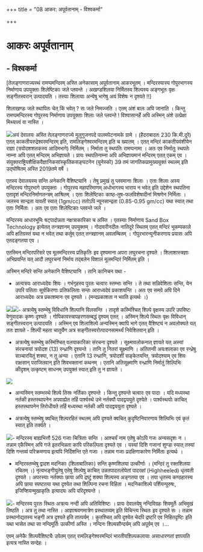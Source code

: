 +++
title = "08 आकर: अपूर्वतानाम् - विश्वकर्मा"

+++
# **आकरः अपूर्वतानाम्**

## **- विश्वकर्मा**

\[तेलङ्गाणराज्यस्थं रामप्पमन्दिरम् अस्ति अनेकासाम् अपूर्वतानाम् आकरभूतम् । मन्दिरस्यास्य गोपुरभागस्य निर्माणाय उपयुक्ताः शिलेष्टिकाः जले प्लवन्ते । अखण्डशिलया निर्मितस्य शिल्पस्य अङ्गभूतः वृक्षः सङ्गीतस्वरान् उत्पादयति । तस्याः शिलायाः अन्येषु भागेषु अयं विशेषः न दृश्यते !!\]

शिलाखण्डः जले स्थापितः चेत् किं भवेत् ? सः जले निमज्जति । एतम् अंशं बालः अपि जानाति । किन्तु रामप्पमन्दिरस्य गोपुरस्य निर्माणाय उपयुक्ताः शिलाः जले प्लवन्ते ! विश्वासानर्हे अपि अस्मिन् अंशे उत्प्रेक्षा मिथ्यात्वं वा नास्ति ।

![](magazine_images/img-1657089368Ramappa_Temple_(Human_Scale).jpg)अयं देवालयः अस्ति तेलङ्गाणराज्ये मुलुगुजनपदे पालमपेटनामके ग्रामे । (हैदराबादतः 230 कि.मी.दूरे) एतत् काकतीयरुद्रेश्वरमन्दिरम् इति, रामलिङ्गेश्वरमन्दिरम् इति च ख्यातम् । एतत् मन्दिरं काकतीयवंशीयेन राज्ञा (त्रयोदशशतकस्य आदिमभागे) निर्मितम् । निर्माता तु स्थपतिः रामप्पनामा । अतः एव निर्मातुः स्थपतेः नाम्ना अपि एतत् मन्दिरम् अभिज्ञायते । प्रायः स्थपतिनाम्ना अपि अभिज्ञायमानं मन्दिरम् एतत् एकम् एव । संयुक्तराष्ट्रियशैक्षिकवैज्ञानिकसांस्कृतिकसङ्घटनेन (युनेस्को) 39 तमं जागतिकप्रामुख्ययुक्तं स्थलम् इति उद्घोषितम् अस्ति 2019तमे वर्षे ।

एतस्य देवालयस्य सन्ति अनेकानि वैशिष्ट्यानि । तेषु प्रमुखं तु प्लवमानाः शिलाः । एताः शिलाः अस्य मन्दिरस्य गोपुरभागे उपयुक्ताः । गोपुरस्य महापरिमाणम् अधोभागस्य भाराय न भवेत् इति उद्देशेन स्थपतिना एतादृशं मन्दिरनिर्माणतन्त्रम् आश्रितम् । एताः शिलेष्टिकाः काष्ठ-तुष-फलविशेषादीनां मिश्रणेन निर्मिताः । जलस्य सान्द्रता यावती स्यात् (1gm/cc) ततोऽपि न्यूनसान्द्रता (0.85-0.95 gm/cc) यथा स्यात् तथा एताः निर्मिताः । अतः एव एताः शिलेष्टिकाः प्लवन्ते जले ।

मन्दिरस्य आधारभूमिः षट्पादोन्नता नक्षत्राकारिका च अस्ति । एतस्याः निर्माणाय Sand Box Technology इत्येतत् तन्त्रज्ञानम् उपयुक्तम् । गोदावरीनदीतः नातिदूरे स्थितम् एतत् मन्दिरं भूकम्पकाले अपि क्षतिग्रस्तं यथा न भवेत् तथा कर्तुम् एतत् तन्त्रज्ञानम् अवलम्बितम् । गोपुरभारन्यूनीकरणाय प्रयासः अपि एतदङ्गतया एव ।

एतस्मिन् मन्दिरपरिसरे एव मूलमन्दिरस्य प्रतिकृतिः इव दृश्यमाना अपरा लघुरचना दृश्यते । शिलाशास्त्रज्ञाः अभिप्रयन्ति यत् आदौ लघुरचनां निर्माय तद्बलेन विशालं मूलमन्दिरं निर्मितम् इति ।

अस्मिन् मन्दिरे सन्ति अनेकानि वैशिष्ट्यानि । तानि कानिचन यथा -

- अत्यत्रयः आराध्यदेवः शिवः । गर्भगृहस्य पुरतः चत्वारः स्तम्भाः सन्ति । ते तथा सन्निवेशिताः सन्ति, येन उपरि पतिताः सूर्यकिरणाः प्रतिफलिताः सन्तः आराध्यदेवं प्रकाशयन्ति । अतः एव समग्रे अपि दिने आराध्यदेवः अत्र प्रकाशमानः एव दृश्यते । (मन्दप्रकाशता न भवति इत्यर्थः ।)

![](magazine_images/img-1657089618Musiclepiller2q.jpg)![](magazine_images/img-1657089671Musiclepiller1q.jpg)- अत्रत्येषु स्तम्भेषु विविधानि शिल्पानि विलसन्ति । तादृशे कस्मिंश्चित् शिल्पे वृक्षस्य उपरि उपविष्टः वेणुवादकः कृष्णः दृश्यते । गोपिकावस्त्रापहरणसम्बद्धं दृश्यम् एतत् । अस्मिन् शिल्पे स्थितः वृक्षः विविधान् सङ्गीतस्वरान् उत्पादयति । अस्मिन् एव शिलाशिल्पे अन्यस्मिन् क्वापि भागे एतत् वैशिष्ट्यं न अवलोक्यते यत् ततः ज्ञायते - शिल्पी महता चातुर्येण अत्र सङ्गीतस्वरोत्पादनसामर्थ्यं निवेशितवान् इति ।

- अत्रत्येषु स्तम्भेषु कस्मिंश्चित् वलयाकारिका संरचना दृश्यते । सूक्ष्मावलोकनात् ज्ञायते यत् अस्यां संरचनायां त्रयोदश (13) रन्ध्राणि दृश्यन्ते । तानि तु नितरां सूक्ष्माणि । अतितन्वी अयःशलाका एव रन्ध्रेषु सञ्चारयितुं शक्या, न तु अन्या । एतानि 13 रन्ध्राणि, त्रयोदशीं सङ्केतयन्ति, त्रयोदश्याम् एव शिवः राक्षसान् पराजितवान् इति शिवभक्तानां कथनम् । एतानि अतिसूक्ष्माणि रन्ध्राणि निर्मातुं शिल्पिभिः कीदृशम् उत्कृष्टम् साधनम् उपयुक्तं स्यात् इति तु न ज्ञायते ।

![](magazine_images/img-16570898783Dansers-4legs.jpg)

- अन्यस्मिन् स्तम्भस्थे शिल्पे तिस्रः नर्तिकाः दृश्यन्ते । किन्तु दृश्यन्ते चत्वारः एव पादाः । यदि मध्यस्था नर्तकी हस्तस्थापनेन अपवाह्येत तर्हि पार्श्वस्थे उभे नर्तक्यौ पादद्वययुते दृश्येते । पार्श्वस्थयोः काचित् हस्तस्थापनेन तिरोधीयते तर्हि मध्यस्था नर्तकी अपि पादद्वययुता दृश्यते ।

- अत्रत्येषु स्तम्भेषु क्वचित् शिल्परहितं स्थलम् अपि दृश्यते क्वचित् कुदृष्टिनिवारणाय शिल्पिभिः एवं कृतं स्यात् इति तर्क्यते ।

![](magazine_images/img-1657090259elephants.jpg)- मन्दिरस्य बाह्यभित्तौ 526 गजाः चित्रिताः सन्ति । आश्चर्यं नाम एतेषु कोऽपि गजः अन्यसदृशः न । तन्नाम एकैस्मिन् अपि गजे इतरभिन्नता कापि परिकल्पिता दृश्यते एव । यस्यां दिशि गजानां शुण्डा स्यात् तस्यां दिशि गन्तव्यं परिक्रमणाय इत्यपि निर्दिशन्ति एते गजाः । तन्नाम गजाः प्रदक्षिणाकारेण निर्मिताः इत्यर्थः ।

- मन्दिरस्तम्भेषु द्वादश मदनिकाः (शिलाबालिकाः) सन्ति कृष्णशिलया उत्कीर्णाः । (मन्दिरं तु रक्तशिलया रचितम् ।) नृत्यभङ्गीयुतेषु एतेषु शिल्पेषु काचित् उन्नतपादतलोपेतां पादरक्षां (Highheeled) धृतवती दृश्यते । अपरस्याः नर्तक्याः छाया अपि द्रष्टुं शक्या शिल्पस्य अङ्गतया एव । तया धृतस्य कण्ठहारस्य अपि छाया स्पष्टतया यथा दृश्येत तथा शिल्पिना रचना विहिता । मदनिकाशिल्पे पर्शियन्पुरुषः, इजिप्शियन्मुखाकृतिः इत्यादयः अपि परिदृश्यन्ते ।

![](magazine_images/img-1657090088nandi.jpg)- मन्दिरस्य पुरतः स्थितः अत्रत्यः नन्दी अपि अतिविशिष्टः । प्रायः देवालयेषु नन्दिविग्रहः शिवमूर्तेः अभिमुखं तिष्ठति । अत्र तु तथा नास्ति । आज्ञाश्रवणमात्रेण प्रस्थातव्यम् इति विचिन्त्य स्थितः इव दृश्यते सः । तन्नाम प्रस्थानोद्यतस्य भङ्गी अत्र दृश्यते इति तात्पर्यम् । कुतश्चित् अपि दृश्येत चेदपि द्रष्टरि एव निहितदृष्टिः इति यथा भासेत तथा सा नन्दिमूर्तिः उत्कीर्णा अस्ति । नन्दिनः शिल्पसौन्दर्यम् अपि अपूर्वम् एव ।...

एवम् अनेकैः शिल्पवैशिष्ट्यैः उपेतम् एतत् रामलिङ्गेश्वरमन्दिरं भारतीयशिल्पकलायाः असाधारणतां ज्ञापयति इत्यत्र नास्ति सन्देहः ।


